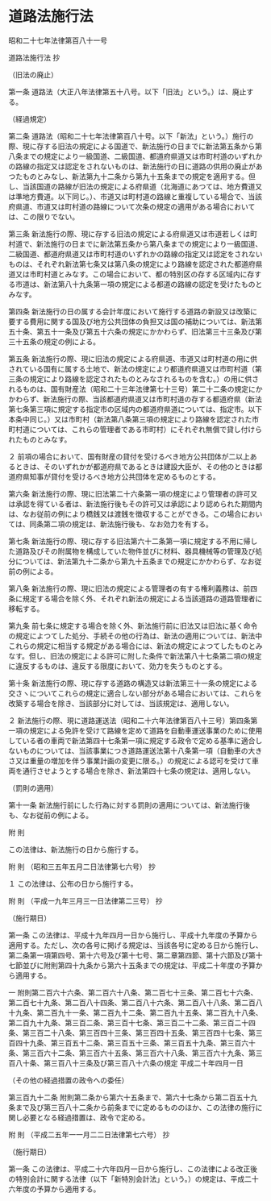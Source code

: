 # 道路法施行法

昭和二十七年法律第百八十一号

道路法施行法 抄

（旧法の廃止）

第一条 道路法（大正八年法律第五十八号。以下「旧法」という。）は、廃止する。

（経過規定）

第二条 道路法（昭和二十七年法律第百八十号。以下「新法」という。）施行の際、現に存する旧法の規定による国道で、新法施行の日までに新法第五条から第八条までの規定により一級国道、二級国道、都道府県道又は市町村道のいずれかの路線の指定又は認定をされないものは、新法施行の日に道路の供用の廃止があつたものとみなし、新法第九十二条から第九十五条までの規定を適用する。但し、当該国道の路線が旧法の規定による府県道（北海道にあつては、地方費道又は準地方費道。以下同じ。）、市道又は町村道の路線と重複している場合で、当該府県道、市道又は町村道の路線について次条の規定の適用がある場合においては、この限りでない。

第三条 新法施行の際、現に存する旧法の規定による府県道又は市道若しくは町村道で、新法施行の日までに新法第五条から第八条までの規定により一級国道、二級国道、都道府県道又は市町村道のいずれかの路線の指定又は認定をされないものは、それぞれ新法第七条又は第八条の規定により路線を認定された都道府県道又は市町村道とみなす。この場合において、都の特別区の存する区域内に存する市道は、新法第八十九条第一項の規定による都道の路線の認定を受けたものとみなす。

第四条 新法施行の日の属する会計年度において施行する道路の新設又は改築に要する費用に関する国及び地方公共団体の負担又は国の補助については、新法第五十条、第五十一条及び第五十六条の規定にかかわらず、旧法第三十三条及び第三十五条の規定の例による。

第五条 新法施行の際、現に旧法の規定による府県道、市道又は町村道の用に供されている国有に属する土地で、新法の規定により都道府県道又は市町村道（第三条の規定により路線を認定されたものとみなされるものを含む。）の用に供されるものは、国有財産法（昭和二十三年法律第七十三号）第二十二条の規定にかかわらず、新法施行の際、当該都道府県道又は市町村道の存する都道府県（新法第七条第三項に規定する指定市の区域内の都道府県道については、指定市。以下本条中同じ。）又は市町村（新法第八条第三項の規定により路線を認定された市町村道については、これらの管理者である市町村）にそれぞれ無償で貸し付けられたものとみなす。

２ 前項の場合において、国有財産の貸付を受けるべき地方公共団体が二以上あるときは、そのいずれかが都道府県であるときは建設大臣が、その他のときは都道府県知事が貸付を受けるべき地方公共団体を定めるものとする。

第六条 新法施行の際、現に旧法第二十六条第一項の規定により管理者の許可又は承認を得ている者は、新法施行後もその許可又は承認により認められた期間内は、なお従前の例により橋銭又は渡銭を徴収することができる。この場合においては、同条第二項の規定は、新法施行後も、なお効力を有する。

第七条 新法施行の際、現に存する旧法第六十二条第一項に規定する不用に帰した道路及びその附属物を構成していた物件並びに材料、器具機械等の管理及び処分については、新法第九十二条から第九十五条までの規定にかかわらず、なお従前の例による。

第八条 新法施行の際、現に旧法の規定による管理者の有する権利義務は、前四条に規定する場合を除く外、それぞれ新法の規定による当該道路の道路管理者に移転する。

第九条 前七条に規定する場合を除く外、新法施行前に旧法又は旧法に基く命令の規定によつてした処分、手続その他の行為は、新法の適用については、新法中これらの規定に相当する規定がある場合には、新法の規定によつてしたものとみなす。但し、旧法の規定による許可に附した条件で新法第八十七条第二項の規定に違反するものは、違反する限度において、効力を失うものとする。

第十条 新法施行の際、現に存する道路の構造又は新法第三十一条の規定による交さヽについてこれらの規定に適合しない部分がある場合においては、これらを改築する場合を除き、当該部分に対しては、当該規定は、適用しない。

２ 新法施行の際、現に道路運送法（昭和二十六年法律第百八十三号）第四条第一項の規定による免許を受けて路線を定めて道路を自動車運送事業のために使用している者の車両で新法第四十七条第一項に規定する政令で定める基準に適合しないものについては、当該事業につき道路運送法第十八条第一項（自動車の大きさ又は重量の増加を伴う事業計画の変更に限る。）の規定による認可を受けて車両を通行させようとする場合を除き、新法第四十七条の規定は、適用しない。

（罰則の適用）

第十一条 新法施行前にした行為に対する罰則の適用については、新法施行後も、なお従前の例による。

附 則

この法律は、新法施行の日から施行する。

附 則 （昭和三五年五月二日法律第七六号） 抄

１ この法律は、公布の日から施行する。

附 則 （平成一九年三月三一日法律第二三号） 抄

（施行期日）

第一条 この法律は、平成十九年四月一日から施行し、平成十九年度の予算から適用する。ただし、次の各号に掲げる規定は、当該各号に定める日から施行し、第二条第一項第四号、第十六号及び第十七号、第二章第四節、第十六節及び第十七節並びに附則第四十九条から第六十五条までの規定は、平成二十年度の予算から適用する。

一 附則第二百六十六条、第二百六十八条、第二百七十三条、第二百七十六条、第二百七十九条、第二百八十四条、第二百八十六条、第二百八十八条、第二百八十九条、第二百九十一条、第二百九十二条、第二百九十五条、第二百九十八条、第二百九十九条、第三百二条、第三百十七条、第三百二十二条、第三百二十四条、第三百二十八条、第三百四十三条、第三百四十五条、第三百四十七条、第三百四十九条、第三百五十二条、第三百五十三条、第三百五十九条、第三百六十条、第三百六十二条、第三百六十五条、第三百六十八条、第三百六十九条、第三百八十条、第三百八十三条及び第三百八十六条の規定 平成二十年四月一日

（その他の経過措置の政令への委任）

第三百九十二条 附則第二条から第六十五条まで、第六十七条から第二百五十九条まで及び第三百八十二条から前条までに定めるもののほか、この法律の施行に関し必要となる経過措置は、政令で定める。

附 則 （平成二五年一一月二二日法律第七六号） 抄

（施行期日）

第一条 この法律は、平成二十六年四月一日から施行し、この法律による改正後の特別会計に関する法律（以下「新特別会計法」という。）の規定は、平成二十六年度の予算から適用する。
